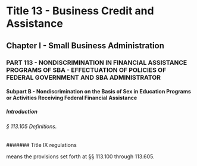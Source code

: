 
# Title 13 - Business Credit and Assistance
## Chapter I - Small Business Administration
### PART 113 - NONDISCRIMINATION IN FINANCIAL ASSISTANCE PROGRAMS OF SBA - EFFECTUATION OF POLICIES OF FEDERAL GOVERNMENT AND SBA ADMINISTRATOR
#### Subpart B - Nondiscrimination on the Basis of Sex in Education Programs or Activities Receiving Federal Financial Assistance
##### Introduction
###### § 113.105 Definitions.
####### Title IX regulations

means the provisions set forth at §§ 113.100 through 113.605.
